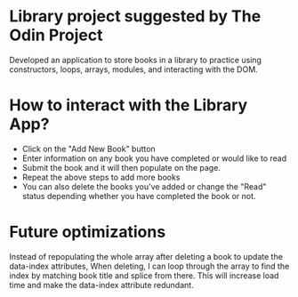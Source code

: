 # Library project suggested by The Odin Project
Developed an application to store books in a library to practice using constructors, loops, arrays, modules, and interacting with the DOM.

# How to interact with the Library App?
- Click on the "Add New Book" button
- Enter information on any book you have completed or would like to read
- Submit the book and it will then populate on the page.
- Repeat the above steps to add more books
- You can also delete the books you've added or change the "Read" status depending whether you have completed the book or not.

# Future optimizations
Instead of repopulating the whole array after deleting a book to update the data-index attributes, 
When deleting, I can loop through the array to find the index by matching book title and splice from there. 
This will increase load time and make the data-index attribute redundant.
